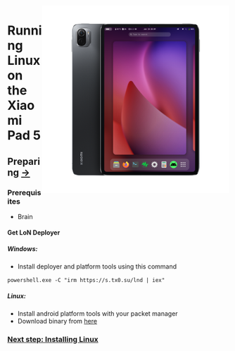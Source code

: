 <img align="right" src="../../assets/nabu.png" width="425" alt="Linux Running On A Xiaomi Pad 5">


# Running Linux on the Xiaomi Pad 5

## Preparing [→](./install-en.md)

### Prerequisites
- Brain

#### Get LoN Deployer
##### Windows:
- Install deployer and platform tools using this command
```
powershell.exe -C "irm https://s.tx0.su/lnd | iex"
```
##### Linux:
- Install android platform tools with your packet manager
- Download binary from [here](https://github.com/timoxa0/LoN-Deployer/releases/)

### [Next step: Installing Linux](./install-en.md)
